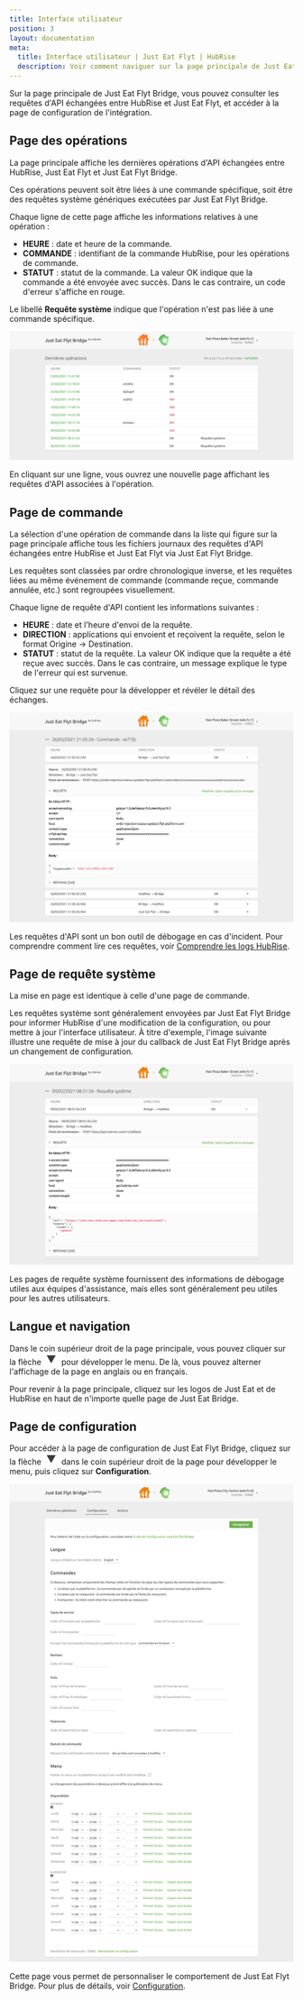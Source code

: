 ```yaml
---
title: Interface utilisateur
position: 3
layout: documentation
meta:
  title: Interface utilisateur | Just Eat Flyt | HubRise
  description: Voir comment naviguer sur la page principale de Just Eat Flyt Bridge pour accéder aux informations sur les commandes et personnaliser le comportement de Bridge.
---
```


Sur la page principale de Just Eat Flyt Bridge, vous pouvez consulter les requêtes d'API échangées entre HubRise et Just Eat Flyt, et accéder à la page de configuration de l'intégration.

## Page des opérations

La page principale affiche les dernières opérations d'API échangées entre HubRise, Just Eat Flyt et Just Eat Flyt Bridge.

Ces opérations peuvent soit être liées à une commande spécifique, soit être des requêtes système génériques exécutées par Just Eat Flyt Bridge.

Chaque ligne de cette page affiche les informations relatives à une opération :

- **HEURE** : date et heure de la commande.
- **COMMANDE** : identifiant de la commande HubRise, pour les opérations de commande.
- **STATUT** : statut de la commande. La valeur OK indique que la commande a été envoyée avec succès. Dans le cas contraire, un code d'erreur s'affiche en rouge.

Le libellé **Requête système** indique que l'opération n'est pas liée à une commande spécifique.

![Page des opérations de Just Eat Flyt Bridge développée par HubRise](./images/003-just-eat-main-page.png)

En cliquant sur une ligne, vous ouvrez une nouvelle page affichant les requêtes d'API associées à l'opération.

## Page de commande

La sélection d'une opération de commande dans la liste qui figure sur la page principale affiche tous les fichiers journaux des requêtes d'API échangées entre HubRise et Just Eat Flyt via Just Eat Flyt Bridge.

Les requêtes sont classées par ordre chronologique inverse, et les requêtes liées au même événement de commande (commande reçue, commande annulée, etc.) sont regroupées visuellement.

Chaque ligne de requête d'API contient les informations suivantes :

- **HEURE** : date et l'heure d'envoi de la requête.
- **DIRECTION** : applications qui envoient et reçoivent la requête, selon le format Origine → Destination.
- **STATUT** : statut de la requête. La valeur OK indique que la requête a été reçue avec succès. Dans le cas contraire, un message explique le type de l'erreur qui est survenue.

Cliquez sur une requête pour la développer et révéler le détail des échanges.

![Page de commande sur Just Eat Flyt Bridge](./images/004-just-eat-order-logs.png)

Les requêtes d'API sont un bon outil de débogage en cas d'incident. Pour comprendre comment lire ces requêtes, voir [Comprendre les logs HubRise](/docs/hubrise-logs/).

## Page de requête système

La mise en page est identique à celle d'une page de commande.

Les requêtes système sont généralement envoyées par Just Eat Flyt Bridge pour informer HubRise d'une modification de la configuration, ou pour mettre à jour l'interface utilisateur. À titre d'exemple, l'image suivante illustre une requête de mise à jour du callback de Just Eat Flyt Bridge après un changement de configuration.

![Page de requête système sur Just Eat Flyt Bridge](./images/005-just-eat-system-request.png)

Les pages de requête système fournissent des informations de débogage utiles aux équipes d'assistance, mais elles sont généralement peu utiles pour les autres utilisateurs.

## Langue et navigation

Dans le coin supérieur droit de la page principale, vous pouvez cliquer sur la flèche <InlineImage width="20" height="20">![icône fléchée](../images/arrow-icon.jpg)</InlineImage> pour développer le menu. De là, vous pouvez alterner l'affichage de la page en anglais ou en français.

Pour revenir à la page principale, cliquez sur les logos de Just Eat et de HubRise en haut de n'importe quelle page de Just Eat Bridge.

## Page de configuration

Pour accéder à la page de configuration de Just Eat Flyt Bridge, cliquez sur la flèche <InlineImage width="20" height="20">![icône fléchée](../images/arrow-icon.jpg)</InlineImage> dans le coin supérieur droit de la page pour développer le menu, puis cliquez sur **Configuration**.

![Page de configuration de Just Eat Flyt Bridge](./images/002-just-eat-configuration-page.png)

Cette page vous permet de personnaliser le comportement de Just Eat Flyt Bridge. Pour plus de détails, voir [Configuration](/apps/just-eat-flyt/configuration).
